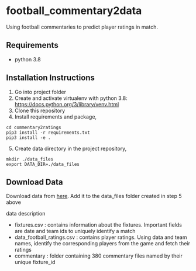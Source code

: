 # football_commentary2data
Using football commentaries to predict player ratings in match.

## Requirements

- python 3.8

## Installation Instructions

1. Go into project folder
2. Create and activate virtualenv with python 3.8: https://docs.python.org/3/library/venv.html
3. Clone this repository
4. Install requirements and package,
```
cd commentary2ratings
pip3 install -r requirements.txt
pip3 install -e .
```
5. Create data directory in the project repository,
```
mkdir ./data_files
export DATA_DIR=./data_files
```

## Download Data

Download data from [here](https://drive.google.com/drive/folders/1W76B70aN-adoJcYoX7mwDY1A8YQSNvHL?usp=sharing). Add it to the data_files folder created in step 5 above

data description
- fixtures.csv : contains information about the fixtures. Important fields are date and team ids to uniquely identify a match
- data_football_ratings.csv : contains player ratings. Using data and team names, identify the corresponding players from the game and fetch their ratings
- commentary : folder containing 380 commentary files named by their unique fixture_id
